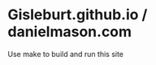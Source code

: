 Gisleburt.github.io / danielmason.com
=====================================

Use make to build and run this site
